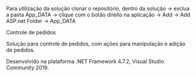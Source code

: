 
Para utilização da solução clonar o repositório, dentro da solução -> exclua a pasta App_DATA -> clique com o botão direito na aplicação -> Add -> Add ASP.net Folder -> App_DATA

Controle de pedidos

Solução para controle de pedidos, com ações para manipulação e adição de pedidos.

Desenvolvido na plataforma .NET Framework 4.7.2, Visual Studio Community 2019.
